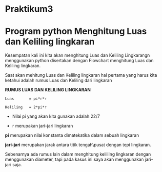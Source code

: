 # Praktikum3

# Program python Menghitung Luas dan Keliling lingkaran

Kesempatan kali ini kita akan menghitung Luas dan Keliling Lingkarangn menggunakan python disertakan dengan Flowchart menghitung Luas dan Keliling lingkaran.

Saat akan mehitung Luas dan Keliling lingkaran hal pertama yang harus kita ketahui adalah rumus Luas dan Keliling dari lingkaran

**RUMUS LUAS DAN KELILING LINGKARAN**

`Luas       = pi*r*r`

`Keliling   = 2*pi*r`

* Nilai pi yang akan kita gunakan adalah 22/7

* r merupakan jari-jari lingkaran

**pi** merupakan nilai konstanta dimatekatika dalam sebuah lingkaran 

**jari-jari** merupakan jarak antara titik tengah\pusat dengan tepi lingkaran.

Sebenarnya ada rumus lain dalam menghitung kelililng lingkaran dengan menggunakan diameter, tapi pada kasus ini saya akan menggunakan jari-jari saja.


